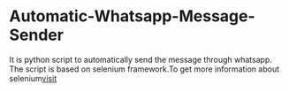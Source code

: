 # Automatic-Whatsapp-Message-Sender
It is python script to automatically send the message through whatsapp.
The script is based on selenium framework.To get more information about selenium[visit](https://selenium-python.readthedocs.io/)
